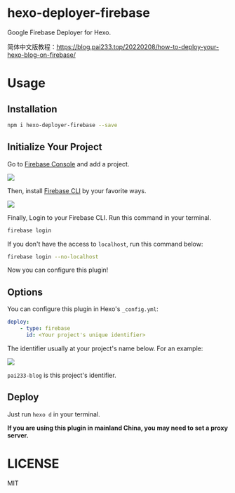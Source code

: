 # hexo-deployer-firebase
Google Firebase Deployer for Hexo.

简体中文版教程：https://blog.pai233.top/20220208/how-to-deploy-your-hexo-blog-on-firebase/

# Usage

## Installation
```bash
npm i hexo-deployer-firebase --save
```

## Initialize Your Project
Go to [Firebase Console](https://console.firebase.google.com/) and add a project.

![](https://img1.imgtp.com/2022/02/06/fMi7EhxQ.png)

Then, install [Firebase CLI](https://firebase.google.com/docs/cli) by your favorite ways.

![](https://img1.imgtp.com/2022/02/06/ADzfV8Z1.png)

Finally, Login to your Firebase CLI. Run this command in your terminal.
```bash
firebase login
```
If you don't have the access to `localhost`, run this command below:
```bash
firebase login --no-localhost
```
Now you can configure this plugin!

## Options
You can configure this plugin in Hexo's `_config.yml`:
```yaml
deploy:
    - type: firebase
      id: <Your project's unique identifier>
```
The identifier usually at your project's name below. For an example:

![](https://img1.imgtp.com/2022/02/06/ROx9Ztlw.png)

`pai233-blog` is this project's identifier.

## Deploy
Just run `hexo d` in your terminal.

**If you are using this plugin in mainland China, you may need to set a proxy server.**

# LICENSE
MIT